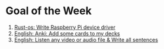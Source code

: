 # Goal of the Week
1. [Rust-os: Write Raspberry Pi device driver](https://github.com/nook1208/rust-rasp-os/commits/master)
2. [English: Anki: Add some cards to my decks](https://github.com/nook1208/english/commits/main)
3. [English: Listen any video or audio file & Write all sentences](https://github.com/nook1208/english/commits/main)
